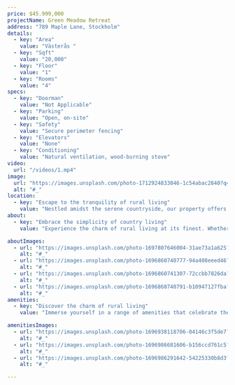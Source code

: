 ```yaml
---
price: $45.999,000
projectName: Green Meadow Retreat
address: "789 Maple Lane, Stockholm"
details:
  - key: "Area"
    value: "Västerås "
  - key: "Sqft"
    value: "20,000"
  - key: "Floor"
    value: "1"
  - key: "Rooms"
    value: "4"
specs:
  - key: "Doorman"
    value: "Not Applicable"
  - key: "Parking"
    value: "Open, on-site"
  - key: "Safety"
    value: "Secure perimeter fencing"
  - key: "Elevators"
    value: "None"
  - key: "Conditioning"
    value: "Natural ventilation, wood-burning stove"
video:
  url: "/videos/1.mp4"
image:
  url: "https://images.unsplash.com/photo-1712924833046-1c54abac2840?q=80&w=2671&auto=format&fit=crop&ixlib=rb-4.0.3&ixid=M3wxMjA3fDB8MHxwaG90by1wYWdlfHx8fGVufDB8fHx8fA%3D%3D"
  alt: "#_"
location:
  - key: "Escape to the tranquility of rural living"
    value: "Nestled amidst the serene countryside, our property offers a peaceful retreat away from the hustle and bustle of city life. Enjoy the beauty of nature, expansive landscapes, and fresh air, all while being just a short drive from local amenities and attractions."
about:
  - key: "Embrace the simplicity of country living"
    value: "Experience the charm of rural living at its finest. Whether you're relaxing on the front porch, exploring nearby hiking trails, or tending to your own garden, there's something for everyone to enjoy in this idyllic setting."

aboutImages:
  - url: "https://images.unsplash.com/photo-1697807646004-31ae73a1a625?q=80&w=2670&auto=format&fit=crop&ixlib=rb-4.0.3&ixid=M3wxMjA3fDB8MHxwaG90by1wYWdlfHx8fGVufDB8fHx8fA%3D%3D"
    alt: "#_"
  - url: "https://images.unsplash.com/photo-1696860740777-94a408eeed46?q=80&w=2671&auto=format&fit=crop&ixlib=rb-4.0.3&ixid=M3wxMjA3fDB8MHxwaG90by1wYWdlfHx8fGVufDB8fHx8fA%3D%3D"
    alt: "#_"
  - url: "https://images.unsplash.com/photo-1696860741307-72ccbb7826da?q=80&w=2671&auto=format&fit=crop&ixlib=rb-4.0.3&ixid=M3wxMjA3fDB8MHxwaG90by1wYWdlfHx8fGVufDB8fHx8fA%3D%3D"
    alt: "#_"
  - url: "https://images.unsplash.com/photo-1696860740791-b10947127fba?q=80&w=2671&auto=format&fit=crop&ixlib=rb-4.0.3&ixid=M3wxMjA3fDB8MHxwaG90by1wYWdlfHx8fGVufDB8fHx8fA%3D%3D"
    alt: "#_"
amenities:
  - key: "Discover the charm of rural living"
    value: "Immerse yourself in a range of amenities that celebrate the beauty of country life. From sprawling gardens and cozy fireplaces to charming barns and picturesque walking trails, there's no shortage of ways to enjoy the simple pleasures of rural living."

amenitiesImages:
  - url: "https://images.unsplash.com/photo-1696938118706-04146c3f5de7?q=80&w=2400&auto=format&fit=crop&ixlib=rb-4.0.3&ixid=M3wxMjA3fDB8MHxwaG90by1wYWdlfHx8fGVufDB8fHx8fA%3D%3D"
    alt: "#_"
  - url: "https://images.unsplash.com/photo-1696986681606-b156ccd761c5?q=80&w=2670&auto=format&fit=crop&ixlib=rb-4.0.3&ixid=M3wxMjA3fDB8MHxwaG90by1wYWdlfHx8fGVufDB8fHx8fA%3D%3D"
    alt: "#_"
  - url: "https://images.unsplash.com/photo-1696986291642-54225330b8d3?q=80&w=2671&auto=format&fit=crop&ixlib=rb-4.0.3&ixid=M3wxMjA3fDB8MHxwaG90by1wYWdlfHx8fGVufDB8fHx8fA%3D%3D"
    alt: "#_"

---
```


